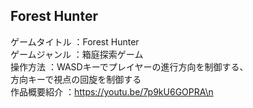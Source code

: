 Forest Hunter
------------------
ゲームタイトル ：Forest Hunter<br>
ゲームジャンル ：箱庭探索ゲーム<br>
操作方法      ：WASDキーでプレイヤーの進行方向を制御する、<br>
               方向キーで視点の回旋を制御する<br>
作品概要紹介  ：https://youtu.be/7p9kU6GOPRA\n<br>
